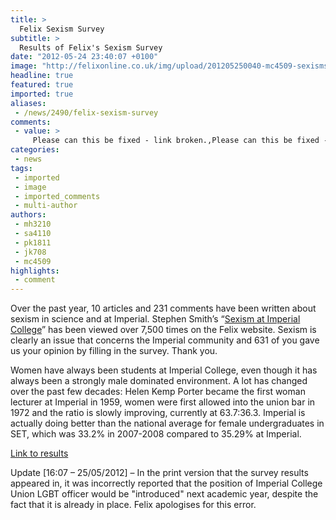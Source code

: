 ```yaml
---
title: >
  Felix Sexism Survey
subtitle: >
  Results of Felix's Sexism Survey
date: "2012-05-24 23:40:07 +0100"
image: "http://felixonline.co.uk/img/upload/201205250040-mc4509-sexismspread.jpg"
headline: true
featured: true
imported: true
aliases:
 - /news/2490/felix-sexism-survey
comments:
 - value: >
     Please can this be fixed - link broken.,Please can this be fixed - link broken.,Please can this be fixed - link broken.,Please can this be fixed - link broken.,Please can this be fixed - link broken.,Survey was sadly lacking in female nudity/ bawdy anecdotes. Please try harder next time.,Survey was sadly lacking in female nudity/ bawdy anecdotes. Please try harder next time.,Survey was sadly lacking in female nudity/ bawdy anecdotes. Please try harder next time.,Survey was sadly lacking in female nudity/ bawdy anecdotes. Please try harder next time.,Survey was sadly lacking in female nudity/ bawdy anecdotes. Please try harder next time.,"women were first allowed into the union bar in 1972" <br> <br>WHAT?!?!?!,"women were first allowed into the union bar in 1972" <br> <br>WHAT?!?!?!,"women were first allowed into the union bar in 1972" <br> <br>WHAT?!?!?!,"women were first allowed into the union bar in 1972" <br> <br>WHAT?!?!?!,"women were first allowed into the union bar in 1972" <br> <br>WHAT?!?!?!,Women are allowed in the Union Bar? Re
categories:
 - news
tags:
 - imported
 - image
 - imported_comments
 - multi-author
authors:
 - mh3210
 - sa4110
 - pk1811
 - jk708
 - mc4509
highlights:
 - comment
---
```


Over the past year, 10 articles and 231 comments have been written about sexism in science and at Imperial. Stephen Smith’s “[Sexism at Imperial College](http://felixonline.co.uk/comment/2167/sexism-at-imperial-college/)” has been viewed over 7,500 times on the Felix website. Sexism is clearly an issue that concerns the Imperial community and 631 of you gave us your opinion by filling in the survey. Thank you.

Women have always been students at Imperial College, even though it has always been a strongly male dominated environment. A lot has changed over the past few decades: Helen Kemp Porter became the first woman lecturer at Imperial in 1959, women were first allowed into the union bar in 1972 and the ratio is slowly improving, currently at 63.7:36.3. Imperial is actually doing better than the national average for female undergraduates in SET, which was 33.2% in 2007-2008 compared to 35.29% at Imperial.

[Link to results](http://www.felixonline.co.uk/img/sexismspread.pdf)

Update [16:07 – 25/05/2012] – In the print version that the survey results appeared in, it was incorrectly reported that the position of Imperial College Union LGBT officer would be "introduced" next academic year, despite the fact that it is already in place. Felix apologises for this error.
